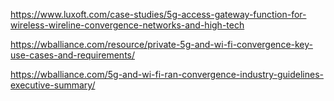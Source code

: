 https://www.luxoft.com/case-studies/5g-access-gateway-function-for-wireless-wireline-convergence-networks-and-high-tech

https://wballiance.com/resource/private-5g-and-wi-fi-convergence-key-use-cases-and-requirements/

https://wballiance.com/5g-and-wi-fi-ran-convergence-industry-guidelines-executive-summary/